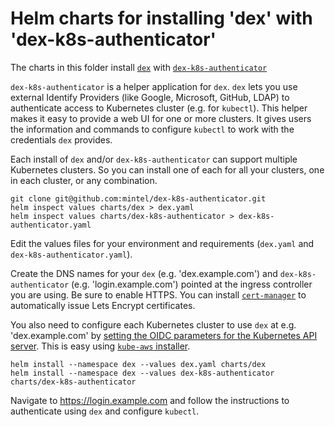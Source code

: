 # Helm charts for installing 'dex' with 'dex-k8s-authenticator'

The charts in this folder install [`dex`](https://github.com/coreos/dex)
with [`dex-k8s-authenticator`](https://github.com/mintel/dex-k8s-authenticator)

`dex-k8s-authenticator` is a helper application for `dex`. `dex` lets you use external 
Identify Providers (like Google, Microsoft, GitHub, LDAP) to authenticate access to Kubernetes cluster
(e.g. for `kubectl`). This helper makes it easy to provide a web UI for one or more clusters.
It gives users the information and commands to configure `kubectl` to work with the credentials `dex` provides.

Each install of `dex` and/or `dex-k8s-authenticator` can support multiple Kubernetes clusters.
So you can install one of each for all your clusters, one in each cluster, or any combination.

```
git clone git@github.com:mintel/dex-k8s-authenticator.git
helm inspect values charts/dex > dex.yaml
helm inspect values charts/dex-k8s-authenticator > dex-k8s-authenticator.yaml
```
Edit the values files for your environment and requirements (`dex.yaml` and `dex-k8s-authenticator.yaml`). 

Create the DNS names for your `dex` (e.g. 'dex.example.com') and `dex-k8s-authenticator` (e.g. 'login.example.com')
pointed at the ingress controller you are using. Be sure to enable HTTPS. You can install 
[`cert-manager`](https://github.com/jetstack/cert-manager) to automatically issue Lets Encrypt certificates.

You also need to configure each Kubernetes cluster to use `dex` at e.g. 'dex.example.com' by [setting the OIDC parameters
for the Kubernetes API server](https://kubernetes.io/docs/admin/authentication/#openid-connect-tokens). 
This is easy using [`kube-aws` installer](https://github.com/kubernetes-incubator/kube-aws/tree/master/contrib/dex).

```
helm install --namespace dex --values dex.yaml charts/dex
helm install --namespace dex --values dex-k8s-authenticator charts/dex-k8s-authenticator
```
Navigate to https://login.example.com and follow the instructions to authenticate using `dex` and configure `kubectl`.
